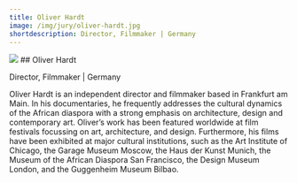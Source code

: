 ```yaml
---
title: Oliver Hardt
image: /img/jury/oliver-hardt.jpg
shortdescription: Director, Filmmaker | Germany
---
```

<img src="/img/jury/oliver-hardt.jpg">
## Oliver Hardt

Director, Filmmaker | Germany

Oliver Hardt is an independent director and filmmaker based in Frankfurt am Main. In his documentaries, he frequently addresses the cultural dynamics of the African diaspora with a strong emphasis on architecture, design and contemporary art. Oliver’s work has been featured worldwide at film festivals focussing on art, architecture, and design. Furthermore, his films have been exhibited at major cultural institutions, such as the Art Institute of Chicago, the Garage Museum Moscow, the Haus der Kunst Munich, the Museum of the African Diaspora San Francisco, the Design Museum London, and the Guggenheim Museum Bilbao.

